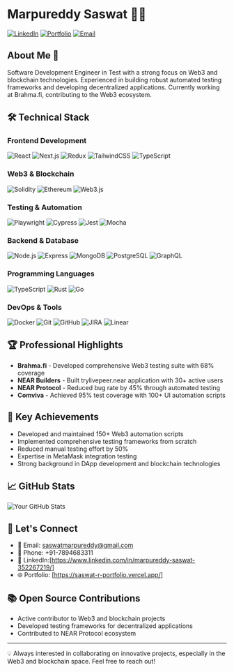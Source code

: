 # Marpureddy Saswat 👨‍💻

[![LinkedIn](https://img.shields.io/badge/LinkedIn-Connect-blue.svg)](https://www.linkedin.com/in/marpureddy-saswat-352267219/)
[![Portfolio](https://img.shields.io/badge/Portfolio-Visit-green.svg)](https://saswat-r-portfolio.vercel.app/)
[![Email](https://img.shields.io/badge/Email-Contact-red.svg)](mailto:saswatmarpureddy@gmail.com)

## About Me 🚀
Software Development Engineer in Test with a strong focus on Web3 and blockchain technologies. Experienced in building robust automated testing frameworks and developing decentralized applications. Currently working at Brahma.fi, contributing to the Web3 ecosystem.

## 🛠 Technical Stack

### Frontend Development
![React](https://img.shields.io/badge/React-20232A?style=for-the-badge&logo=react&logoColor=61DAFB)
![Next.js](https://img.shields.io/badge/Next.js-000000?style=for-the-badge&logo=next.js&logoColor=white)
![Redux](https://img.shields.io/badge/Redux-593D88?style=for-the-badge&logo=redux&logoColor=white)
![TailwindCSS](https://img.shields.io/badge/Tailwind_CSS-38B2AC?style=for-the-badge&logo=tailwind-css&logoColor=white)
![TypeScript](https://img.shields.io/badge/TypeScript-007ACC?style=for-the-badge&logo=typescript&logoColor=white)

### Web3 & Blockchain
![Solidity](https://img.shields.io/badge/Solidity-363636?style=for-the-badge&logo=solidity&logoColor=white)
![Ethereum](https://img.shields.io/badge/Ethereum-3C3C3D?style=for-the-badge&logo=ethereum&logoColor=white)
![Web3.js](https://img.shields.io/badge/Web3.js-F16822?style=for-the-badge&logo=web3.js&logoColor=white)

### Testing & Automation
![Playwright](https://img.shields.io/badge/Playwright-45ba4b?style=for-the-badge&logo=playwright&logoColor=white)
![Cypress](https://img.shields.io/badge/Cypress-17202C?style=for-the-badge&logo=cypress&logoColor=white)
![Jest](https://img.shields.io/badge/Jest-C21325?style=for-the-badge&logo=jest&logoColor=white)
![Mocha](https://img.shields.io/badge/Mocha-8D6748?style=for-the-badge&logo=mocha&logoColor=white)

### Backend & Database
![Node.js](https://img.shields.io/badge/Node.js-339933?style=for-the-badge&logo=node.js&logoColor=white)
![Express](https://img.shields.io/badge/Express-000000?style=for-the-badge&logo=express&logoColor=white)
![MongoDB](https://img.shields.io/badge/MongoDB-47A248?style=for-the-badge&logo=mongodb&logoColor=white)
![PostgreSQL](https://img.shields.io/badge/PostgreSQL-316192?style=for-the-badge&logo=postgresql&logoColor=white)
![GraphQL](https://img.shields.io/badge/GraphQL-E10098?style=for-the-badge&logo=graphql&logoColor=white)

### Programming Languages
![TypeScript](https://img.shields.io/badge/TypeScript-007ACC?style=for-the-badge&logo=typescript&logoColor=white)
![Rust](https://img.shields.io/badge/Rust-000000?style=for-the-badge&logo=rust&logoColor=white)
![Go](https://img.shields.io/badge/Go-00ADD8?style=for-the-badge&logo=go&logoColor=white)

### DevOps & Tools
![Docker](https://img.shields.io/badge/Docker-2496ED?style=for-the-badge&logo=docker&logoColor=white)
![Git](https://img.shields.io/badge/Git-F05032?style=for-the-badge&logo=git&logoColor=white)
![GitHub](https://img.shields.io/badge/GitHub-181717?style=for-the-badge&logo=github&logoColor=white)
![JIRA](https://img.shields.io/badge/Jira-0052CC?style=for-the-badge&logo=jira&logoColor=white)
![Linear](https://img.shields.io/badge/Linear-5E6AD2?style=for-the-badge&logo=linear&logoColor=white)



## 🏆 Professional Highlights

- **Brahma.fi** - Developed comprehensive Web3 testing suite with 68% coverage
- **NEAR Builders** - Built trylivepeer.near application with 30+ active users
- **NEAR Protocol** - Reduced bug rate by 45% through automated testing
- **Comviva** - Achieved 95% test coverage with 100+ UI automation scripts

## 🌟 Key Achievements

- Developed and maintained 150+ Web3 automation scripts
- Implemented comprehensive testing frameworks from scratch
- Reduced manual testing effort by 50%
- Expertise in MetaMask integration testing
- Strong background in DApp development and blockchain technologies

## 📈 GitHub Stats

![Your GitHub Stats](https://github-readme-stats.vercel.app/api?username=Eren-Yeaager&show_icons=true&theme=dark)

## 🤝 Let's Connect

- 📧 Email: saswatmarpureddy@gmail.com
- 📱 Phone: +91-7894683311
- 💼 LinkedIn:[https://www.linkedin.com/in/marpureddy-saswat-352267219/]
- 🌐 Portfolio: [https://saswat-r-portfolio.vercel.app/]

## 📚 Open Source Contributions

- Active contributor to Web3 and blockchain projects
- Developed testing frameworks for decentralized applications
- Contributed to NEAR Protocol ecosystem

---

💡 Always interested in collaborating on innovative projects, especially in the Web3 and blockchain space. Feel free to reach out!
